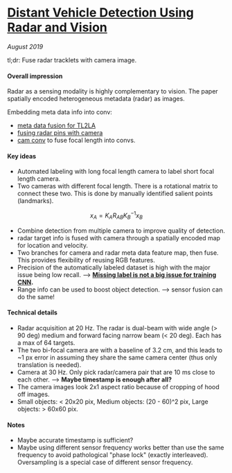# [Distant Vehicle Detection Using Radar and Vision](https://arxiv.org/abs/1901.10951)

_August 2019_

tl;dr: Fuse radar tracklets with camera image. 

#### Overall impression
Radar as a sensing modality is highly complementary to vision. The paper spatially encoded heterogeneous metadata (radar) as images. 

Embedding meta data info into conv:

- [meta data fusion for TL2LA](deep_metadata_fusion_tl2la.md)
- [fusing radar pins with camera](distant_object_radar.md)
- [cam conv](cam_conv.md) to fuse focal length into convs.

#### Key ideas
- Automated labeling with long focal length camera to label short focal length camera. 
- Two cameras with different focal length. There is a rotational matrix to connect these two. This is done by manually identified salient points (landmarks).

$$
x_A = K_A R_{AB} K_B^{-1} x_B
$$

- Combine detection from multiple camera to improve quality of detection.
- radar target info is fused with camera through a spatially encoded map for location and velocity.
- Two branches for camera and radar meta data feature map, then fuse. This provides flexibility of reusing RGB features. 
- Precision of the automatically labeled dataset is high with the major issue being low recall. --> **[Missing label is not a big issue for training CNN](https://arxiv.org/pdf/1806.06986.pdf).**
- Range info can be used to boost object detection. --> sensor fusion can do the same!

#### Technical details
- Radar acquisition at 20 Hz. The radar is dual-beam with wide angle (> 90 deg) medium and forward facing narrow beam (< 20 deg). Each has a max of 64 targets. 
- The two bi-focal camera are with a baseline of 3.2 cm, and this leads to ~1 px error in assuming they share the same camera center (thus only translation is needed).
- Camera at 30 Hz. Only pick radar/camera pair that are 10 ms close to each other. --> **Maybe timestamp is enough after all?**
- The camera images look 2x1 aspect ratio because of cropping of hood off images. 
- Small objects: < 20x20 pix, Medium objects: (20 - 60)^2 pix, Large objects: > 60x60 pix.

#### Notes
- Maybe accurate timestamp is sufficient?
- Maybe using different sensor frequency works better than use the same frequency to avoid pathological "phase lock" (exactly interleaved). Oversampling is a special case of different sensor frequency.

